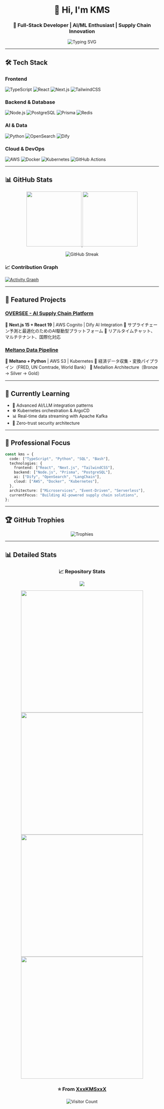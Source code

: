 <div align="center">

# 👋 Hi, I'm KMS

### 🚀 Full-Stack Developer | AI/ML Enthusiast | Supply Chain Innovation

<img src="https://readme-typing-svg.herokuapp.com?font=Fira+Code&pause=1000&color=36BCF7&center=true&vCenter=true&width=435&lines=Full-Stack+Developer;AI%2FML+Enthusiast;Supply+Chain+Innovation" alt="Typing SVG" />

</div>

---

## 🛠️ Tech Stack

### Frontend
![TypeScript](https://img.shields.io/badge/-TypeScript-3178C6?style=flat-square&logo=typescript&logoColor=white)
![React](https://img.shields.io/badge/-React-61DAFB?style=flat-square&logo=react&logoColor=black)
![Next.js](https://img.shields.io/badge/-Next.js-000000?style=flat-square&logo=next.js&logoColor=white)
![TailwindCSS](https://img.shields.io/badge/-TailwindCSS-38B2AC?style=flat-square&logo=tailwind-css&logoColor=white)

### Backend & Database
![Node.js](https://img.shields.io/badge/-Node.js-339933?style=flat-square&logo=node.js&logoColor=white)
![PostgreSQL](https://img.shields.io/badge/-PostgreSQL-4169E1?style=flat-square&logo=postgresql&logoColor=white)
![Prisma](https://img.shields.io/badge/-Prisma-2D3748?style=flat-square&logo=prisma&logoColor=white)
![Redis](https://img.shields.io/badge/-Redis-DC382D?style=flat-square&logo=redis&logoColor=white)

### AI & Data
![Python](https://img.shields.io/badge/-Python-3776AB?style=flat-square&logo=python&logoColor=white)
![OpenSearch](https://img.shields.io/badge/-OpenSearch-005EB8?style=flat-square&logo=opensearch&logoColor=white)
![Dify](https://img.shields.io/badge/-Dify_AI-FF6B6B?style=flat-square&logo=ai&logoColor=white)

### Cloud & DevOps
![AWS](https://img.shields.io/badge/-AWS-232F3E?style=flat-square&logo=amazon-aws&logoColor=white)
![Docker](https://img.shields.io/badge/-Docker-2496ED?style=flat-square&logo=docker&logoColor=white)
![Kubernetes](https://img.shields.io/badge/-Kubernetes-326CE5?style=flat-square&logo=kubernetes&logoColor=white)
![GitHub Actions](https://img.shields.io/badge/-GitHub_Actions-2088FF?style=flat-square&logo=github-actions&logoColor=white)

---

## 📊 GitHub Stats

<div align="center">

<a href="https://github.com/XxxKMSxxX">
  <img height="180em" src="https://github-readme-stats.vercel.app/api?username=XxxKMSxxX&show_icons=true&theme=tokyonight&hide_border=true&include_all_commits=true&count_private=true"/>
  <img height="180em" src="https://github-readme-stats.vercel.app/api/top-langs/?username=XxxKMSxxX&layout=compact&theme=tokyonight&hide_border=true&langs_count=8"/>
</a>

</div>

<div align="center">

![GitHub Streak](https://github-readme-streak-stats.herokuapp.com/?user=XxxKMSxxX&theme=tokyonight&hide_border=true)

</div>

### 📈 Contribution Graph

[![Activity Graph](https://github-readme-activity-graph.vercel.app/graph?username=XxxKMSxxX&theme=tokyo-night&hide_border=true)](https://github.com/XxxKMSxxX)

---

## 🚀 Featured Projects

### [OVERSEE - AI Supply Chain Platform](https://github.com/AI-Hikari/oversee-ui)
🔹 **Next.js 15 + React 19** | AWS Cognito | Dify AI Integration
🔹 サプライチェーン予測と最適化のためのAI駆動型プラットフォーム
🔹 リアルタイムチャット、マルチテナント、国際化対応

### [Meltano Data Pipeline](https://github.com/AI-Hikari/ai-hikari-meltano)
🔹 **Meltano + Python** | AWS S3 | Kubernetes
🔹 経済データ収集・変換パイプライン（FRED, UN Comtrade, World Bank）
🔹 Medallion Architecture（Bronze → Silver → Gold）

---

## 🌱 Currently Learning

- 🤖 Advanced AI/LLM integration patterns
- ☸️ Kubernetes orchestration & ArgoCD
- 📊 Real-time data streaming with Apache Kafka
- 🔐 Zero-trust security architecture

---

## 💼 Professional Focus

```typescript
const kms = {
  code: ["TypeScript", "Python", "SQL", "Bash"],
  technologies: {
    frontend: ["React", "Next.js", "TailwindCSS"],
    backend: ["Node.js", "Prisma", "PostgreSQL"],
    ai: ["Dify", "OpenSearch", "LangChain"],
    cloud: ["AWS", "Docker", "Kubernetes"],
  },
  architecture: ["Microservices", "Event-Driven", "Serverless"],
  currentFocus: "Building AI-powered supply chain solutions",
};
```

---

## 🏆 GitHub Trophies

<div align="center">

![Trophies](https://github-profile-trophy.vercel.app/?username=XxxKMSxxX&theme=tokyonight&no-frame=true&row=2&column=6&margin-w=15&margin-h=15)

</div>

---

## 📊 Detailed Stats

<div align="center">

### 📈 Repository Stats

![](https://github-profile-summary-cards.vercel.app/api/cards/profile-details?username=XxxKMSxxX&theme=tokyonight)

<img src="https://github-profile-summary-cards.vercel.app/api/cards/repos-per-language?username=XxxKMSxxX&theme=tokyonight" width="400em"/>
<img src="https://github-profile-summary-cards.vercel.app/api/cards/most-commit-language?username=XxxKMSxxX&theme=tokyonight" width="400em"/>

<img src="https://github-profile-summary-cards.vercel.app/api/cards/stats?username=XxxKMSxxX&theme=tokyonight" width="400em"/>
<img src="https://github-profile-summary-cards.vercel.app/api/cards/productive-time?username=XxxKMSxxX&theme=tokyonight" width="400em"/>

</div>

<div align="center">

### ⭐️ From [XxxKMSxxX](https://github.com/XxxKMSxxX)

![Visitor Count](https://komarev.com/ghpvc/?username=XxxKMSxxX&color=blue&style=flat-square)

</div>
